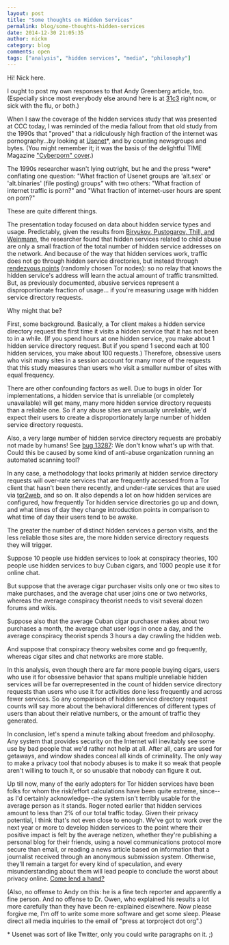 ```yaml
---
layout: post
title: "Some thoughts on Hidden Services"
permalink: blog/some-thoughts-hidden-services
date: 2014-12-30 21:05:35
author: nickm
category: blog
comments: open
tags: ["analysis", "hidden services", "media", "philosophy"]
---
```


Hi! Nick here.

I ought to post my own responses to that Andy Greenberg article, too. (Especially since most everybody else around here is at [31c3](http://events.ccc.de/congress/2014/wiki/Static:Main_Page) right now, or sick with the flu, or both.)

When I saw the coverage of the hidden services study that was presented at CCC today, I was reminded of the media fallout from that old study from the 1990s that "proved" that a ridiculously high fraction of the internet was pornography...by looking at [Usenet](http://en.wikipedia.org/wiki/Usenet)\*, and by counting newsgroups and bytes. (You might remember it; it was the basis of the delightful TIME Magazine ["Cyberporn" cover](http://content.time.com/time/covers/0,16641,19950703,00.html).)

The 1990s researcher wasn't lying outright, but he and the press \*were\* conflating one question: "What fraction of Usenet groups are 'alt.sex' or 'alt.binaries' (file posting) groups" with two others: "What fraction of internet traffic is porn?" and "What fraction of internet-user hours are spent on porn?"

These are quite different things.

The presentation today focused on data about hidden service types and usage. Predictably, given the results from [Biryukov, Pustogarov, Thill, and Weinmann](http://arxiv.org/pdf/1308.6768v2.pdf), the researcher found that hidden services related to child abuse are only a small fraction of the total number of hidden service addresses on the network. And because of the way that hidden services work, traffic does not go through hidden service directories, but instead through [rendezvous points](https://gitweb.torproject.org/torspec.git/tree/rend-spec.txt) (randomly chosen Tor nodes): so no relay that knows the hidden service's address will learn the actual amount of traffic transmitted. But, as previously documented, abusive services represent a disproportionate fraction of usage... if you're measuring usage with hidden service directory requests.

Why might that be?

First, some background. Basically, a Tor client makes a hidden service directory request the first time it visits a hidden service that it has not been to in a while. (If you spend hours at one hidden service, you make about 1 hidden service directory request. But if you spend 1 second each at 100 hidden services, you make about 100 requests.) Therefore, obsessive users who visit many sites in a session account for many more of the requests that this study measures than users who visit a smaller number of sites with equal frequency.

There are other confounding factors as well. Due to bugs in older Tor implementations, a hidden service that is unreliable (or completely unavailable) will get many, many more hidden service directory requests than a reliable one. So if any abuse sites are unusually unreliable, we'd expect their users to create a disproportionately large number of hidden service directory requests.

Also, a very large number of hidden service directory requests are probably not made by humans! See [bug 13287](https://trac.torproject.org/projects/tor/ticket/13287): We don't know what's up with that. Could this be caused by some kind of anti-abuse organization running an automated scanning tool?

In any case, a methodology that looks primarily at hidden service directory requests will over-rate services that are frequently accessed from a Tor client that hasn't been there recently, and under-rate services that are used via [tor2web](https://tor2web.org/), and so on. It also depends a lot on how hidden services are configured, how frequently Tor hidden service directories go up and down, and what times of day they change introduction points in comparison to what time of day their users tend to be awake.

The greater the number of distinct hidden services a person visits, and the less reliable those sites are, the more hidden service directory requests they will trigger.

Suppose 10 people use hidden services to look at conspiracy theories, 100 people use hidden services to buy Cuban cigars, and 1000 people use it for online chat.

But suppose that the average cigar purchaser visits only one or two sites to make purchases, and the average chat user joins one or two networks, whereas the average conspiracy theorist needs to visit several dozen forums and wikis.

Suppose also that the average Cuban cigar purchaser makes about two purchases a month, the average chat user logs in once a day, and the average conspiracy theorist spends 3 hours a day crawling the hidden web.

And suppose that conspiracy theory websites come and go frequently, whereas cigar sites and chat networks are more stable.

In this analysis, even though there are far more people buying cigars, users who use it for obsessive behavior that spans multiple unreliable hidden services will be far overrepresented in the count of hidden service directory requests than users who use it for activities done less frequently and across fewer services. So any comparison of hidden service directory request counts will say more about the behavioral differences of different types of users than about their relative numbers, or the amount of traffic they generated.

In conclusion, let's spend a minute talking about freedom and philosophy. Any system that provides security on the Internet will inevitably see some use by bad people that we'd rather not help at all. After all, cars are used for getaways, and window shades conceal all kinds of criminality. The only way to make a privacy tool that nobody abuses is to make it so weak that people aren't willing to touch it, or so unusable that nobody can figure it out.

Up till now, many of the early adopters for Tor hidden services have been folks for whom the risk/effort calculations have been quite extreme, since--as I'd certainly acknowledge--the system isn't terribly usable for the average person as it stands. Roger noted earlier that hidden services amount to less than 2% of our total traffic today. Given their privacy potential, I think that's not even close to enough. We've got to work over the next year or more to develop hidden services to the point where their positive impact is felt by the average netizen, whether they're publishing a personal blog for their friends, using a novel communications protocol more secure than email, or reading a news article based on information that a journalist received through an anonymous submission system. Otherwise, they'll remain a target for every kind of speculation, and every misunderstanding about them will lead people to conclude the worst about privacy online. [Come lend a hand?](https://blog.torproject.org/blog/hidden-services-need-some-love)

(Also, no offense to Andy on this: he is a fine tech reporter and apparently a fine person. And no offense to Dr. Owen, who explained his results a lot more carefully than they have been re-explained elsewhere. Now please forgive me, I'm off to write some more software and get some sleep. Please direct all media inquiries to the email of "press at torproject dot org".)

\* Usenet was sort of like Twitter, only you could write paragraphs on it. ;)
